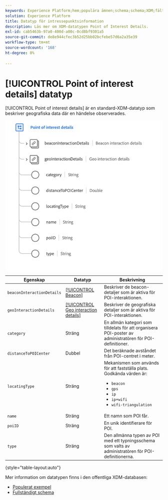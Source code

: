 ```yaml
---
keywords: Experience Platform;hem;populära ämnen;schema;schema;XDM;fält;scheman;scheman;scheman;poi;poi details;punkt of interest;point of interest details;datatyp;datatyp;datatyp;data type;
solution: Experience Platform
title: Datatyp för intressepunktsinformation
description: Läs mer om XDM-datatypen Point of Interest Details.
exl-id: cab5463b-97a0-400d-a00c-0cd8bf9301a5
source-git-commit: de8e944cfec3b52d25bb02bcfebe57d6a2a35e39
workflow-type: tm+mt
source-wordcount: '168'
ht-degree: 0%

---
```


# [!UICONTROL Point of interest details] datatyp

[!UICONTROL Point of interest details] är en standard-XDM-datatyp som beskriver geografiska data där en händelse observerades.

<img src="../images/data-types/poi-details.png" width="550" /><br />

| Egenskap | Datatyp | Beskrivning |
| --- | --- | --- |
| `beaconInteractionDetails` | [[!UICONTROL Beacon]](./beacon.md) | Beskriver de beacon-detaljer som är aktiva för POI-interaktionen. |
| `geoInteractionDetails` | [[!UICONTROL Geo interaction details]](./geo-interaction-details.md) | Beskriver de geografiska detaljer som är aktiva för POI-interaktionen. |
| `category` | Sträng | En allmän kategori som tilldelats för att organisera POI-poster av administratören för POI-definitioner. |
| `distanceToPOICenter` | Dubbel | Det beräknade avståndet från POI-centret i meter. |
| `locatingType` | Sträng | Mekanismen som används för att fastställa plats. Godkända värden är: <ul><li>`beacon`</li><li>`gps`</li><li>`ip`</li><li>`ip+wifi`</li><li>`wifi-triangulation`</li></ul> |
| `name` | Sträng | Ett namn som POI får. |
| `poiID` | Sträng | En unik identifierare för POI. |
| `type` | Sträng | Den allmänna typen av POI med ett typningsschema som valts av administratören för POI-definitionerna. |

{style="table-layout:auto"}

Mer information om datatypen finns i den offentliga XDM-databasen:

* [Populerat exempel](https://github.com/adobe/xdm/blob/master/components/datatypes/poi-detail.example.1.json)
* [Fullständigt schema](https://github.com/adobe/xdm/blob/master/components/datatypes/poi-detail.schema.json)

